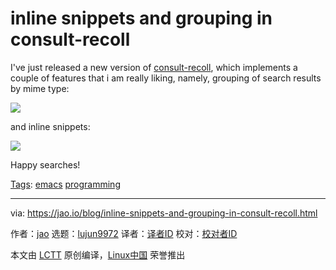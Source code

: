 [#]: subject: "inline snippets and grouping in consult-recoll"
[#]: via: "https://jao.io/blog/inline-snippets-and-grouping-in-consult-recoll.html"
[#]: author: "jao https://jao.io"
[#]: collector: "lujun9972"
[#]: translator: " "
[#]: reviewer: " "
[#]: publisher: " "
[#]: url: " "

inline snippets and grouping in consult-recoll
======

I've just released a new version of [consult-recoll][1], which implements a couple of features that i am really liking, namely, grouping of search results by mime type:

![][2]

and inline snippets:

![][3]

Happy searches!

[Tags][4]: [emacs][5] [programming][6]

--------------------------------------------------------------------------------

via: https://jao.io/blog/inline-snippets-and-grouping-in-consult-recoll.html

作者：[jao][a]
选题：[lujun9972][b]
译者：[译者ID](https://github.com/译者ID)
校对：[校对者ID](https://github.com/校对者ID)

本文由 [LCTT](https://github.com/LCTT/TranslateProject) 原创编译，[Linux中国](https://linux.cn/) 荣誉推出

[a]: https://jao.io
[b]: https://github.com/lujun9972
[1]: https://codeberg.org/jao/consult-recoll
[2]: https://jao.io/img/consult-recoll-group.png
[3]: https://jao.io/img/consult-recoll-inline.png
[4]: https://jao.io/blog/tags.html
[5]: https://jao.io/blog/tag-emacs.html
[6]: https://jao.io/blog/tag-programming.html
